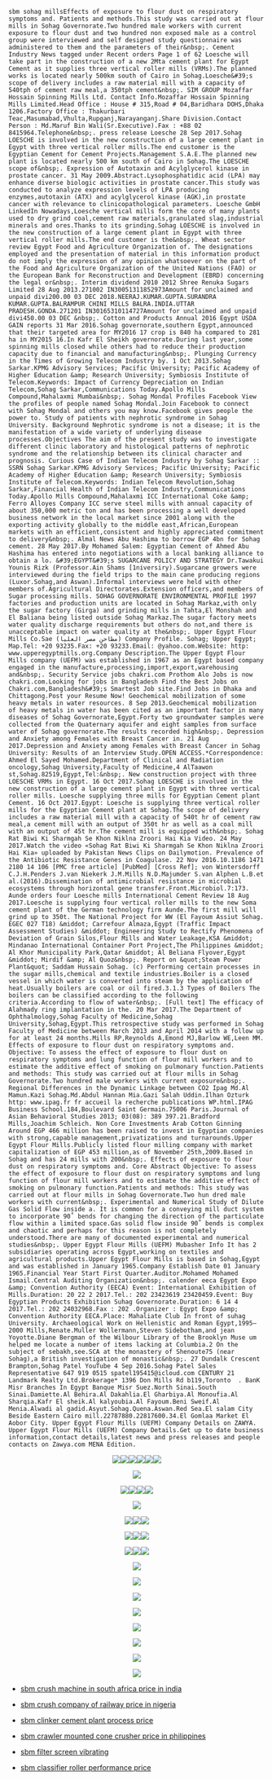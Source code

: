 
```
sbm sohag millsEffects of exposure to flour dust on respiratory symptoms and. Patients and methods.This study was carried out at flour mills in Sohag Governorate.Two hundred male workers with current exposure to flour dust and two hundred non exposed male as a control group were interviewed and self designed study questionnaire was administered to them and the parameters of their&nbsp;. Cement Industry News tagged under Recent orders Page 1 of 62 Loesche will take part in the construction of a new 2Mta cement plant for Egypt Cement as it supplies three vertical roller mills (VRMs).The planned works is located nearly 500km south of Cairo in Sohag.Loesche&#39;s scope of delivery includes a raw material mill with a capacity of 540tph of cement raw meal,a 350tph cement&nbsp;. SIM GROUP Mozaffar Hossain Spinning Mills Ltd. Contact Info.Mozaffar Hossain Spinning Mills Limited.Head Office : House # 315,Road # 04,Baridhara DOHS,Dhaka 1206.Factory Office : Thakurbari Teac,Masumabad,Vhulta,Rupganj,Narayanganj.Share Division.Contact Person : Md.Maruf Bin Wali(Sr.Executive).Fax : +88 02 8415964.Telephone&nbsp;. press release Loesche 28 Sep 2017.Sohag LOESCHE is involved in the new construction of a large cement plant in Egypt with three vertical roller mills.The end customer is the Egyptian Cement for Cement Projects.Management S.A.E.The planned new plant is located nearly 500 km south of Cairo in Sohag.The LOESCHE scope of&nbsp;. Expression of Autotaxin and Acylglycerol kinase in prostate cancer. 31 May 2009.Abstract.Lysophosphatidic acid (LPA) may enhance diverse biologic activities in prostate cancer.This study was conducted to analyze expression levels of LPA producing enzymes,autotaxin (ATX) and acylglycerol kinase (AGK),in prostate cancer with relevance to clinicopathological parameters. Loesche GmbH LinkedIn Nowadays,Loesche vertical mills form the core of many plants used to dry grind coal,cement raw materials,granulated slag,industrial minerals and ores.Thanks to its grinding.Sohag LOESCHE is involved in the new construction of a large cement plant in Egypt with three vertical roller mills.The end customer is the&nbsp;. Wheat sector review Egypt Food and Agriculture Organization of. The designations employed and the presentation of material in this information product do not imply the expression of any opinion whatsoever on the part of the Food and Agriculture Organization of the United Nations (FAO) or the European Bank for Reconstruction and Development (EBRD) concerning the legal or&nbsp;. Interim dividend 2010 2012 Shree Renuka Sugars Limited 28 Aug 2013.271002 IN30051311852973Amount for unclaimed and unpaid divi200.00 03 DEC 2018.NEERAJ.KUMAR.GUPTA.SURANDRA KUMAR.GUPTA.BALRAMPUR CHINI MILLS BALRA.INDIA.UTTAR PRADESH.GONDA.271201 IN30165310114727Amount for unclaimed and unpaid divi450.00 03 DEC &nbsp;. Cotton and Products Annual 2016 Egypt USDA GAIN reports 31 Mar 2016.Sohag governorate,southern Egypt,announced that their targeted area for MY2016 17 crop is 840 ha compared to 281 ha in MY2015 16.In Kafr El Sheikh governorate.During last year,some spinning mills closed while others had to reduce their production capacity due to financial and manufacturing&nbsp;. Plunging Currency in the Times of Growing Telecom Industry by. 1 Oct 2013.Sohag Sarkar.KPMG Advisory Services; Pacific University; Pacific Academy of Higher Education &amp; Research University; Symbiosis Institute of Telecom.Keywords: Impact of Currency Depreciation on Indian Telecom,Sohag Sarkar,Communications Today.Apollo Mills Compound,Mahalaxmi Mumbai&nbsp;. Sohag Mondal Profiles Facebook View the profiles of people named Sohag Mondal.Join Facebook to connect with Sohag Mondal and others you may know.Facebook gives people the power to. Study of patients with nephrotic syndrome in Sohag University. Background Nephrotic syndrome is not a disease; it is the manifestation of a wide variety of underlying disease processes.Objectives The aim of the present study was to investigate different clinic laboratory and histological patterns of nephrotic syndrome and the relationship between its clinical character and prognosis. Curious Case of Indian Telecom Industry by Sohag Sarkar :: SSRN Sohag Sarkar.KPMG Advisory Services; Pacific University; Pacific Academy of Higher Education &amp; Research University; Symbiosis Institute of Telecom.Keywords: Indian Telecom Revolution,Sohag Sarkar,Financial Health of Indian Telecom Industry,Communications Today.Apollo Mills Compound,Mahalaxmi ICC International Coke &amp; Ferro Alloyes Company ICC serve steel mills with annual capacity of about 350,000 metric ton and has been processing a well developed business network in the local market since 2001 along with the exporting activity globally to the middle east,African,European markets with an efficient,consistent and highly appreciated commitment to delivery&nbsp;. Almal News Abu Hashima to borrow EGP 4bn for Sohag cement. 28 May 2017.By Mohamed Salem: Egyptian Cement of Ahmed Abu Hashima has entered into negotiations with a local banking alliance to obtain a lo. &#39;EGYPT&#39;s SUGARCANE POLICY AND STRATEGY Dr.Tawakui Younis Rizk (Professor.Ain Shams [1niversiry).Sugarcane growers were interviewed during the field trips to the main cane producing regions (Luxor.Sohag,and Aswan).Informal interviews were held with other members of.Agricultural Directorates.Extension officers,and members of Sugar processing mills. SOHAG GOVERNORATE ENVIRONMENTAL PROFILE 1997 factories and production units are located in Sohag Markaz,with only the sugar factory (Girga) and grinding mills in Tahta,El Monshah and El Baliana being listed outside Sohag Markaz.The sugar factory meets water quality discharge requirements but others do not,and there is unacceptable impact on water quality at the&nbsp;. Upper Egypt Flour Mills Co.Sae (مطاحن مصر العليا) Company Profile. Sohag; Upper Egypt; Map.Tel: +20 93235.Fax: +20 93233.Email: @yahoo.com.Website: http: www.upperegyptmills.org.Company Description.The Upper Egypt Flour Mills company (UEFM) was established in 1967 as an Egypt based company engaged in the manufacture,processing,import,export,warehousing and&nbsp;. Security Service jobs chakri.com Prothom Alo Jobs is now chakri.com.Looking for jobs in Bangladesh Find the Best Jobs on Chakri.com,Bangladesh&#39;s Smartest Job site.Find Jobs in Dhaka and Chittagong.Post your Resume Now! Geochemical mobilization of some heavy metals in water resources. 8 Sep 2013.Geochemical mobilization of heavy metals in water has been cited as an important factor in many diseases of Sohag Governorate,Egypt.Forty two groundwater samples were collected from the Quaternary aquifer and eight samples from surface water of Sohag governorate.The results recorded high&nbsp;. Depression and Anxiety among Females with Breast Cancer in. 21 Aug 2017.Depression and Anxiety among Females with Breast Cancer in Sohag University: Results of an Interview Study.OPEN ACCESS.*Correspondence: Ahmed El Sayed Mohamed.Department of Clinical and Radiation oncology,Sohag University,Faculty of Medicine,4 AlTaawon st,Sohag.82519,Egypt,Tel:&nbsp;. New construction project with three LOESCHE VRMs in Egypt. 16 Oct 2017.Sohag LOESCHE is involved in the new construction of a large cement plant in Egypt with three vertical roller mills. Loesche supplying three mills for Egyptian Cement plant Cement. 16 Oct 2017.Egypt: Loesche is supplying three vertical roller mills for the Egyptian Cement plant at Sohag.The scope of delivery includes a raw material mill with a capacity of 540t hr of cement raw meal,a cement mill with an output of 350t hr as well as a coal mill with an output of 45t hr.The cement mill is equipped with&nbsp;. Sohag Rat Biwi Ki Sharmgah Se Khon Niklna Zroori Hai Kia Video. 24 May 2017.Watch the video «Sohag Rat Biwi Ki Sharmgah Se Khon Niklna Zroori Hai Kia» uploaded by Pakistan News Clips on Dailymotion. Prevalence of the Antibiotic Resistance Genes in Coagulase. 22 Nov 2016.10.1186 1471 2180 14 106 [PMC free article] [PubMed] [Cross Ref]; von Wintersdorff C.J.H.Penders J.van Niekerk J.M.Mills N.D.Majumder S.van Alphen L.B.et al.(2016).Dissemination of antimicrobial resistance in microbial ecosystems through horizontal gene transfer.Front.Microbiol.7:173. Aunde orders four Loesche mills International Cement Review 18 Aug 2017.Loesche is supplying four vertical roller mills to the new Soma cement plant of the German technology firm Aunde.The first mill will grind up to 350t. The National Project for WW (El Fayoum Assiut Sohag. EGEC 027 T18) &middot; Carrefour Almaza,Egypt (Traffic Impact Assessment Studies) &middot; Engineering Study to Rectify Phenomena of Deviation of Grain Silos,Flour Mills and Water Leakage,KSA &middot; Mindanao International Container Port Project,The Philippines &middot; Al Khor Municipality Park,Qatar &middot; Al Beliana Flyover,Egypt &middot; Mirdif &amp; Al Quoz&nbsp;. Report on &quot;Steam Power Plant&quot; Saddam Hussain Sohag. (c) Performing certain processes in the sugar mills,chemical and textile industries.Boiler is a closed vessel in which water is converted into steam by the application of heat.Usually boilers are coal or oil fired.3.1.3 Types of Boilers The boilers can be classified according to the following criteria.According to flow of water&nbsp;. [Full text] The efficacy of Alahmady ring implantation in the. 20 Mar 2017.The Department of Ophthalmology,Sohag Faculty of Medicine,Sohag University,Sohag,Egypt.This retrospective study was performed in Sohag Faculty of Medicine between March 2013 and April 2014 with a follow up for at least 24 months.Mills RP,Reynolds A,Emond MJ,Barlow WE,Leen MM. Effects of exposure to flour dust on respiratory symptoms and. Objective: To assess the effect of exposure to flour dust on respiratory symptoms and lung function of flour mill workers and to estimate the additive effect of smoking on pulmonary function.Patients and methods: This study was carried out at flour mills in Sohag Governorate.Two hundred male workers with current exposure&nbsp;. Regional Differences in the Dynamic Linkage between CO2 Ipag Md.Al Mamun.Kazi Sohag.Md.Abdul Hannan Mia.Gazi Salah Uddin.Ilhan Ozturk http: www.ipag.fr fr accueil la recherche publications WP.html.IPAG Business School.184,Boulevard Saint Germain.75006 Paris.Journal of Asian Behavioral Studies 2013; 03(08): 389 397.21.Bradford Mills,Joachim Schleich. Non Core Investments Arab Cotton Ginning Around EGP 466 million has been raised to invest in Egyptian companies with strong,capable management,privatizations and turnarounds.Upper Egypt Flour Mills.Publicly listed flour milling company with market capitalization of EGP 453 million,as of November 25th,2009.Based in Sohag and has 24 mills with 200&nbsp;. Effects of exposure to flour dust on respiratory symptoms and. Core Abstract Objective: To assess the effect of exposure to flour dust on respiratory symptoms and lung function of flour mill workers and to estimate the additive effect of smoking on pulmonary function.Patients and methods: This study was carried out at flour mills in Sohag Governorate.Two hun dred male workers with current&nbsp;. Experimental and Numerical Study of Dilute Gas Solid Flow inside a. It is common for a conveying mill duct system to incorporate 90˚ bends for changing the direction of the particulate flow within a limited space.Gas solid flow inside 90˚ bends is complex and chaotic and perhaps for this reason is not completely understood.There are many of documented experimental and numerical studies&nbsp;. Upper Egypt Flour Mills (UEFM) Mubasher Info It has 2 subsidiaries operating across Egypt,working on textiles and agricultural products.Upper Egypt Flour Mills is based in Sohag,Egypt and was established in January 1965.Company Establish Date 01 January 1965.Financial Year Start First Quarter.Auditor.Mohamed Mohamed Ismail.Central Auditing Organization&nbsp;. calender eeca Egypt Expo &amp; Convention Authority (EECA) Event: International Exhibition of Mills.Duration: 20 22 2 2017.Tel.: 202 23423619 23420459.Event: Buy Egyptian Products Exhibition Suhag Governorate.Duration: 6 14 4 2017.Tel.: 202 24032968.Fax : 202 .Organizer : Egypt Expo &amp; Convention Authority EECA.Place: Mahaliate Club In front of suhag University. Archaeological Work on Hellenistic and Roman Egypt,1995—2000 Mills,Renate.Muller Wollermann,Steven Sidebotham,and jean Yoyotte.Diane Bergman of the Wilbour Library of the Brooklyn Muse um helped me locate a number of items lacking at Columbia.2 On the subject of sebakh,see.SCA at the monastery of Shenoute75 (near Sohag),a British investigation of monastic&nbsp;. 27 Dundalk Crescent Brampton,Sohag Patel YouTube 4 Sep 2016.Sohag Patel Sales Representative 647 919 0515 spatel195415@icloud.com CENTURY 21 Landmark Realty Ltd.Brokerage* 1396 Don Mills Rd b119,Toronto  . BanK Misr Branches In Egypt Banque Misr Suez.North Sinai.South Sinai.Damiette.Al Behira.Al Dakahlia.El Gharbiya.Al Monoufia.Al Sharqia.Kafr El sheik.Al kalyoubia.Al Fayoum.Beni Sweif.Al Menia.Alwadi al gadid.Asyut.Sohag.Quena.Aswan.Red Sea.El salam City Beside Eastern Cairo mill.22787880.22817600.34.El Gomlaa Market El Aobor City. Upper Egypt Flour Mills (UEFM) Company Details on ZAWYA. Upper Egypt Flour Mills (UEFM) Company Details.Get up to date business information,contact details,latest news and press releases and people contacts on Zawya.com MENA Edition. 
```

<div align="center">
  
<a rel="nofollow" href="https://m.shibang-china.com?f=github&k=sbm+sohag+mills"><img src="https://static.shibang-china.com/en/l.png"></a><img src="https://static.shibang-china.com/en/hw.png"><a rel="nofollow" href="https://m.shibang-china.com/product/?f=github&k=sbm+sohag+mills"><img src="https://static.shibang-china.com/en/p.png"></a><a rel="nofollow" href="https://m.shibang-china.com/cases/?f=github&k=sbm+sohag+mills"><img src="https://static.shibang-china.com/en/c.png"></a><a rel="nofollow" href="https://m.shibang-china.com/news/?f=github&k=sbm+sohag+mills"><img src="https://static.shibang-china.com/en/n.png"></a><a rel="nofollow" href="https://m.shibang-china.com?f=github&k=sbm+sohag+mills"><img src="https://static.shibang-china.com/en/m.png"></a>

<a rel="nofollow" href="https://m.shibang-china.com/product/?f=github&k=sbm+sohag+mills"><img src="https://static.shibang-china.com/en/b.jpg"></a>
  
<a rel="nofollow" href="https://m.shibang-china.com/solution-aggregate.html?f=github&k=sbm+sohag+mills"><img src="https://static.shibang-china.com/en/a.jpg"></a><a rel="nofollow" href="https://m.shibang-china.com/solution-mine.html?f=github&k=sbm+sohag+mills"><img src="https://static.shibang-china.com/en/m.jpg"></a><a rel="nofollow" href="https://m.shibang-china.com/solution-mill.html?f=github&k=sbm+sohag+mills"><img src="https://static.shibang-china.com/en/g.jpg"></a><a rel="nofollow" href="https://m.shibang-china.com/solution-epc.html?f=github&k=sbm+sohag+mills"><img src="https://static.shibang-china.com/en/e.jpg"></a>

<a rel="nofollow" href="https://m.shibang-china.com/product/?f=github&k=sbm+sohag+mills"><img src="https://static.shibang-china.com/en/a-p.png"></a>

<a rel="nofollow" href="https://m.shibang-china.com/product/crusher/c6x.html?f=github&k=sbm+sohag+mills"><img src="https://static.shibang-china.com/en/j.jpg"></a><a rel="nofollow" href="https://m.shibang-china.com/product/crusher/ci5x.html?f=github&k=sbm+sohag+mills"><img src="https://static.shibang-china.com/en/i.jpg"></a><a rel="nofollow" href="https://m.shibang-china.com/product/crusher/hst.html?f=github&k=sbm+sohag+mills"><img src="https://static.shibang-china.com/en/c.jpg"></a>

<a rel="nofollow" href="https://m.shibang-china.com/product/mill/mtw.html?f=github&k=sbm+sohag+mills"><img src="https://static.shibang-china.com/en/mtw.jpg"></a><a rel="nofollow" href="https://m.shibang-china.com/product/mill/scm.html?f=github&k=sbm+sohag+mills"><img src="https://static.shibang-china.com/en/scm.jpg"></a><a rel="nofollow" href="https://m.shibang-china.com/product/mill/lm.html?f=github&k=sbm+sohag+mills"><img src="https://static.shibang-china.com/en/lm.jpg"></a>

<a rel="nofollow" href="https://m.shibang-china.com/product/sand/vsi6x.html?f=github&k=sbm+sohag+mills"><img src="https://static.shibang-china.com/en/6x.jpg"></a><a rel="nofollow" href="https://m.shibang-china.com/product/sand/vu.html?f=github&k=sbm+sohag+mills"><img src="https://static.shibang-china.com/en/vu.jpg"></a><a rel="nofollow" href="https://m.shibang-china.com/product/mobile/klun.html?f=github&k=sbm+sohag+mills"><img src="https://static.shibang-china.com/en/k.jpg"></a>

<a rel="nofollow" href="https://m.shibang-china.com/cases/?f=github&k=sbm+sohag+mills"><img src="https://static.shibang-china.com/en/case.png"></a>

<a rel="nofollow" href="https://m.shibang-china.com/cases/aggregate/202.html?f=github&k=sbm+sohag+mills"><img src="https://static.shibang-china.com/en/c-1.jpg"></a>

<a rel="nofollow" href="https://m.shibang-china.com/cases/aggregate/203.html?f=github&k=sbm+sohag+mills"><img src="https://static.shibang-china.com/en/c-2.jpg"></a>

<a rel="nofollow" href="https://m.shibang-china.com/cases/mill/123.html?f=github&k=sbm+sohag+mills"><img src="https://static.shibang-china.com/en/c-3.jpg"></a>

<a rel="nofollow" href="https://m.shibang-china.com/contact_us.html?f=github&k=sbm+sohag+mills"><img src="https://static.shibang-china.com/en/contact.png"></a>

<a rel="nofollow" href="https://swt.shibang-china.com/?f=github&k=sbm+sohag+mills"><img src="https://static.shibang-china.com/en/chat.png"></a>

<a rel="nofollow" href="https://whatsapp.shibangsoft.com/WhatsApp.php?f=github&k=sbm+sohag+mills"><img src="https://static.shibang-china.com/en/whatsapp.png"></a>

<a rel="nofollow" href="https://m.shibang-china.com/?f=github&k=sbm+sohag+mills"><img src="https://static.shibang-china.com/en/website.png"></a>

</div>


* [sbm crush machine in south africa price in india](sbm%20crush%20machine%20in%20south%20africa%20price%20in%20india.md)

* [sbm crush company of railway price in nigeria](sbm%20crush%20company%20of%20railway%20price%20in%20nigeria.md)

* [sbm clinker cement plant process price](sbm%20clinker%20cement%20plant%20process%20price.md)

* [sbm crawler mounted cone crusher price in philippines](sbm%20crawler%20mounted%20cone%20crusher%20price%20in%20philippines.md)

* [sbm filter screen vibrating](sbm%20filter%20screen%20vibrating.md)

* [sbm classifier roller performance price](sbm%20classifier%20roller%20performance%20price.md)